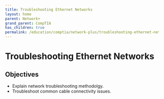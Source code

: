 ```yaml
---
title: Troubleshooting Ethernet Networks
layout: home
parent: Network+ 
grand_parent: CompTIA
has_children: true
permalink: /education/comptia/network-plus/troubleshooting-ethernet-networks/
---
```


# Troubleshooting Ethernet Networks

## Objectives

- Explain network troubleshooting methodolgy.
- Troubleshoot common cable connectivity issues.